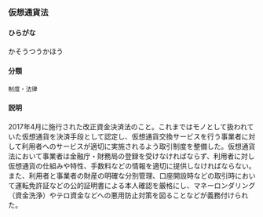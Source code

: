 <div style="display:none;">

## [あ行](securities-terms?id=あ行)
## [か行](securities-terms?id=か行)

</div>

### 仮想通貨法

#### ひらがな

かそうつうかほう

#### 分類

`制度・法律`

#### 説明

2017年4月に施行された改正資金決済法のこと。これまではモノとして扱われていた仮想通貨を決済手段として認定し、仮想通貨交換サービスを行う事業者に対して利用者へのサービスが適切に実施されるよう取引制度を整備した。仮想通貨法において事業者は金融庁・財務局の登録を受けなければならず、利用者に対し仮想通貨の仕組みや特性、手数料などの情報を適切に提供しなければならない。また、利用者と事業者の財産の明確な分別管理、口座開設時などの取引時において運転免許証などの公的証明書による本人確認を厳格にし、マネーロンダリング（資金洗浄）やテロ資金などへの悪用防止対策を図ることなどが義務付けられた。

<div style="display:none;">

## [さ行](securities-terms?id=さ行)
## [た行](securities-terms?id=た行)
## [な行](securities-terms?id=な行)
## [は行](securities-terms?id=は行)
## [ま行](securities-terms?id=ま行)
## [や行](securities-terms?id=や行)
## [ら行](securities-terms?id=ら行)
## [わ行](securities-terms?id=わ行)
## [英数字・記号](securities-terms?id=英数字・記号)

</div>

